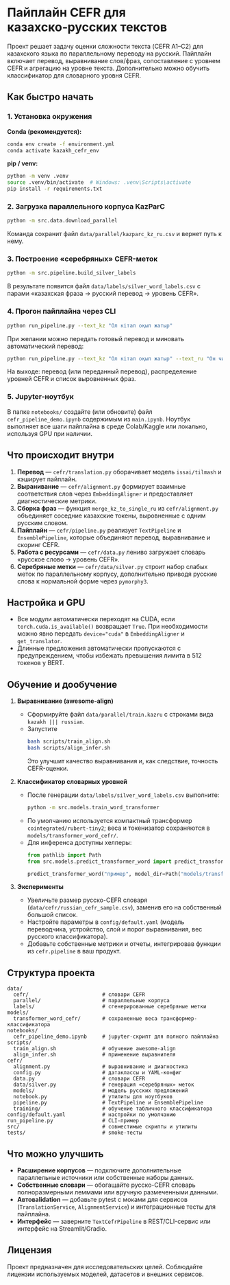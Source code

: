 # Пайплайн CEFR для казахско‑русских текстов

Проект решает задачу оценки сложности текста (CEFR A1–C2) для казахского языка по параллельному переводу на русский. Пайплайн включает перевод, выравнивание слов/фраз, сопоставление с уровнем CEFR и агрегацию на уровне текста. Дополнительно можно обучить классификатор для словарного уровня CEFR.

## Как быстро начать

### 1. Установка окружения
**Conda (рекомендуется):**
```bash
conda env create -f environment.yml
conda activate kazakh_cefr_env
```

**pip / venv:**
```bash
python -m venv .venv
source .venv/bin/activate  # Windows: .venv\Scripts\activate
pip install -r requirements.txt
```

### 2. Загрузка параллельного корпуса KazParC
```bash
python -m src.data.download_parallel
```
Команда сохранит файл `data/parallel/kazparc_kz_ru.csv` и вернет путь к нему.

### 3. Построение «серебряных» CEFR-меток
```bash
python -m src.pipeline.build_silver_labels
```
В результате появится файл `data/labels/silver_word_labels.csv` с парами «казахская фраза → русский перевод → уровень CEFR».

### 4. Прогон пайплайна через CLI
```bash
python run_pipeline.py --text_kz "Ол кітап оқып жатыр"
```
При желании можно передать готовый перевод и миновать автоматический перевод:

```bash
python run_pipeline.py --text_kz "Ол кітап оқып жатыр" --text_ru "Он читает книгу"
```
На выходе: перевод (или переданный перевод), распределение уровней CEFR и список выровненных фраз.

### 5. Jupyter-ноутбук
В папке `notebooks/` создайте (или обновите) файл `cefr_pipeline_demo.ipynb` содержимым из `main.ipynb`. Ноутбук выполняет все шаги пайплайна в среде Colab/Kaggle или локально, используя GPU при наличии.

## Что происходит внутри

1. **Перевод** — `cefr/translation.py` оборачивает модель `issai/tilmash` и кэширует пайплайн.
2. **Выранивание** — `cefr/alignment.py` формирует взаимные соответствия слов через `EmbeddingAligner` и предоставляет диагностические метрики.
3. **Сборка фраз** — функция `merge_kz_to_single_ru` из `cefr/alignment.py` объединяет соседние казахские токены, выровненные с одним русским словом.
4. **Пайплайн** — `cefr/pipeline.py` реализует `TextPipeline` и `EnsemblePipeline`, которые объединяют перевод, выравнивание и скоринг CEFR.
5. **Работа с ресурсами** — `cefr/data.py` лениво загружает словарь «русское слово → уровень CEFR».
6. **Серебряные метки** — `cefr/data/silver.py` строит набор слабых меток по параллельному корпусу, дополнительно приводя русские слова к нормальной форме через `pymorphy3`.

## Настройка и GPU

- Все модули автоматически переходят на CUDA, если `torch.cuda.is_available()` возвращает `True`. При необходимости можно явно передать `device="cuda"` в `EmbeddingAligner` и `get_translator`.
- Длинные предложения автоматически пропускаются с предупреждением, чтобы избежать превышения лимита в 512 токенов у BERT.

## Обучение и дообучение

1. **Выравнивание (awesome-align)**  
   - Сформируйте файл `data/parallel/train.kazru` с строками вида `kazakh ||| russian`.  
   - Запустите  
     ```bash
     bash scripts/train_align.sh
     bash scripts/align_infer.sh
     ```  
     Это улучшит качество выравнивания и, как следствие, точность CEFR-оценки.

2. **Классификатор словарных уровней**  
   - После генерации `data/labels/silver_word_labels.csv` выполните:  
     ```bash
     python -m src.models.train_word_transformer
     ```  
   - По умолчанию используется компактный трансформер `cointegrated/rubert-tiny2`; веса и токенизатор сохраняются в `models/transformer_word_cefr/`.  
   - Для инференса доступны хелперы:
     ```python
     from pathlib import Path
     from src.models.predict_transformer_word import predict_transformer_word

     predict_transformer_word("пример", model_dir=Path("models/transformer_word_cefr"))
     ```

3. **Эксперименты**  
   - Увеличьте размер русско-CEFR словаря (`data/cefr/russian_cefr_sample.csv`), заменив его на собственный большой список.  
   - Настройте параметры в `config/default.yaml` (модель переводчика, устройство, слой и порог выравнивания, вес русского классификатора).  
   - Добавьте собственные метрики и отчеты, интегрировав функции из `cefr.pipeline` в ваш продукт.

## Структура проекта

```
data/
  cefr/                        # словари CEFR
  parallel/                    # параллельные корпуса
  labels/                      # сгенерированные серебряные метки
models/
  transformer_word_cefr/       # сохраненные веса трансформер-классификатора
notebooks/
  cefr_pipeline_demo.ipynb     # jupyter-скрипт для полного пайплайна
scripts/
  train_align.sh               # обучение awesome-align
  align_infer.sh               # применение выравнителя
cefr/
  alignment.py                 # выравнивание и диагностика
  config.py                    # датаклассы и YAML-конфиг
  data.py                      # словари CEFR
  data/silver.py               # генерация «серебряных» меток
  models/                      # модель русских предложений
  notebook.py                  # утилиты для ноутбуков
  pipeline.py                  # TextPipeline и EnsemblePipeline
  training/                    # обучение табличного классификатора
config/default.yaml            # настройки по умолчанию
run_pipeline.py                # CLI-пример
src/                           # совместимые скрипты и утилиты
tests/                         # smoke-тесты
```

## Что можно улучшить

- **Расширение корпусов** — подключите дополнительные параллельные источники или собственные наборы данных.
- **Собственные словари** — обогащайте русско-CEFR словарь полноразмерными леммами или вручную размеченными данными.
- **Автовalidation** — добавьте pytest с моками для сервисов (`TranslationService`, `AlignmentService`) и интеграционные тесты для пайплайна.
- **Интерфейс** — заверните `TextCefrPipeline` в REST/CLI-сервис или интерфейс на Streamlit/Gradio.

## Лицензия

Проект предназначен для исследовательских целей. Соблюдайте лицензии используемых моделей, датасетов и внешних сервисов.
